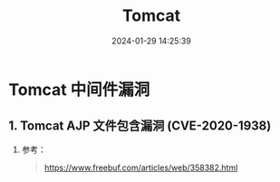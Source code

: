 ﻿---
title: Tomcat
categories:
- Network_Security
- Web
- Middleware
- Tomcat
tags:
- Network_Security
date: 2024-01-29 14:25:39
---

# Tomcat 中间件漏洞

## 1. Tomcat AJP 文件包含漏洞 (CVE-2020-1938)

1. 参考：

    > https://www.freebuf.com/articles/web/358382.html

